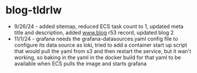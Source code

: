 # blog-tldrlw

- 9/26/24 - added sitemap, reduced ECS task count to 1, updated meta title and description, added www.blog r53 record, updated blog 2
- 11/1/24 - grafana needs the grafana-datasources.yaml config file to configure its data source as loki, tried to add a container start up script that would pull the yaml from s3 and then restart the service, but it wan't working, so baking in the yaml in the docker build for that yaml to be available when ECS pulls the image and starts grafana
